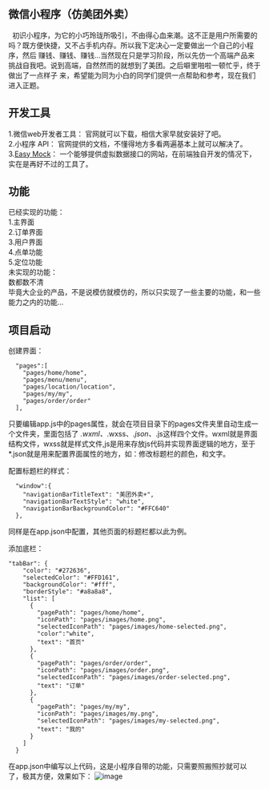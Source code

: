 ## 微信小程序（仿美团外卖）
   初识小程序，为它的小巧玲珑所吸引，不由得心血来潮。这不正是用户所需要的吗？既方便快捷，又不占手机内存。所以我下定决心一定要做出一个自己的小程序，然后
赚钱、赚钱、赚钱...当然现在只是学习阶段，所以先仿一个高端产品来挑战自我吧。说到高端，自然然而的就想到了美团。之后噼里啪啦一顿忙乎，终于做出了一点样子
来，希望能为同为小白的同学们提供一点帮助和参考，现在我们进入正题。
## 开发工具
1.微信web开发者工具： 官网就可以下载，相信大家早就安装好了吧。<br>
2.小程序 API： 官网提供的文档，不懂得地方多看两遍基本上就可以解决了。<br>
3.[Easy Mock](https://www.easy-mock.com/)： 一个能够提供虚拟数据接口的网站，在前端独自开发的情况下，实在是再好不过的工具了。<br>
## 功能
已经实现的功能：<br>
1.主界面<br>
2.订单界面<br>
3.用户界面<br>
4.点单功能<br>
5.定位功能<br>
未实现的功能：<br>
数都数不清<br>
毕竟大企业的产品，不是说模仿就模仿的，所以只实现了一些主要的功能，和一些能力之内的功能...
## 项目启动
创建界面：
```
  "pages":[
    "pages/home/home",
    "pages/menu/menu",
    "pages/location/location",
    "pages/my/my",
    "pages/order/order"
  ],
```
只要编辑app.js中的pages属性，就会在项目目录下的pages文件夹里自动生成一个文件夹，里面包括了 *.wxml、*.wxss、*.json、*.js这样四个文件。wxml就是界面
结构文件，wxss就是样式文件,js是用来存放js代码并实现界面逻辑的地方，至于*.json就是用来配置界面属性的地方，如：修改标题栏的颜色，和文字。

配置标题栏的样式：
```
  "window":{
    "navigationBarTitleText": "美团外卖+",
    "navigationBarTextStyle": "white",
    "navigationBarBackgroundColor": "#FFC640"
  },
```
同样是在app.json中配置，其他页面的标题栏都以此为例。
 
添加底栏：
```
"tabBar": {
    "color": "#272636",
    "selectedColor": "#FFD161",
    "backgroundColor": "#fff",
    "borderStyle": "#a8a8a8",
    "list": [
      {
        "pagePath": "pages/home/home",
        "iconPath": "pages/images/home.png",
        "selectedIconPath": "pages/images/home-selected.png",
        "color":"white",
        "text": "首页"
      },
      {
        "pagePath": "pages/order/order",
        "iconPath": "pages/images/order.png",
        "selectedIconPath": "pages/images/order-selected.png",
        "text": "订单"
      },
      {
        "pagePath": "pages/my/my",
        "iconPath": "pages/images/my.png",
        "selectedIconPath": "pages/images/my-selected.png",
        "text": "我的"
      }
    ]
  }
```
在app.json中编写以上代码，这是小程序自带的功能，只需要照搬照抄就可以了，极其方便，效果如下：
![image](https://github.com/tzc123/wx_project_meituan/raw/master/gif/GIF.gif)



  


